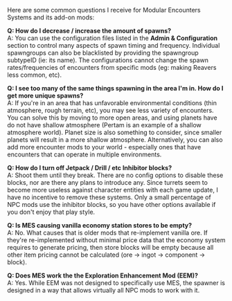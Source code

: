 Here are some common questions I receive for Modular Encounters Systems and its add-on mods:

**Q: How do I decrease / increase the amount of spawns?**  
A: You can use the configuration files listed in the **Admin & Configuration** section to control many aspects of spawn timing and frequency. Individual spawngroups can also be blacklisted by providing the spawngroup subtypeID (ie: its name). The configurations cannot change the spawn rates/frequencies of encounters from specific mods (eg: making Reavers less common, etc).

**Q: I see too many of the same things spawning in the area I'm in. How do I get more unique spawns?**  
A: If you're in an area that has unfavorable environmental conditions (thin atmosphere, rough terrain, etc), you may see less variety of encounters. You can solve this by moving to more open areas, and using planets have do not have shallow atmosphere (Pertam is an example of a shallow atmosphere world). Planet size is also something to consider, since smaller planets will result in a more shallow atmosphere. Alternatively, you can also add more encounter mods to your world - especially ones that have encounters that can operate in multiple environments.

**Q: How do I turn off Jetpack / Drill / etc Inhibitor blocks?**  
A: Shoot them until they break. There are no config options to disable these blocks, nor are there any plans to introduce any. Since turrets seem to become more useless against character entities with each game update, I have no incentive to remove these systems. Only a small percentage of NPC mods use the inhibitor blocks, so you have other options available if you don't enjoy that play style.

**Q: Is MES causing vanilla economy station stores to be empty?**  
A: No. What causes that is older mods that re-implement vanilla ore. If they're re-implemented without minimal price data that the economy system requires to generate pricing, then store blocks will be empty because all other item pricing cannot be calculated (ore -> ingot -> component -> block).

**Q: Does MES work the the Exploration Enhancement Mod (EEM)?**  
A: Yes. While EEM was not designed to specifically use MES, the spawner is designed in a way that allows virtually all NPC mods to work with it.